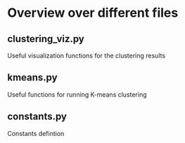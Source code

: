 # Overview over different files 

## clustering_viz.py
Useful visualization functions for the clustering results

## kmeans.py
Useful functions for running K-means clustering

## constants.py
Constants defintion
